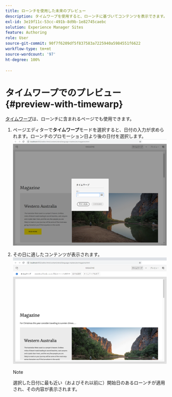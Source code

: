 ```yaml
---
title: ローンチを使用した未来のプレビュー
description: タイムワープを使用すると、ローンチに基づいてコンテンツを表示できます。
exl-id: 3e19f11c-53cc-491b-8d9b-1e82745caebc
solution: Experience Manager Sites
feature: Authoring
role: User
source-git-commit: 90f7f6209df5f837583a7225940a5984551f6622
workflow-type: tm+mt
source-wordcount: '97'
ht-degree: 100%

---
```


# タイムワープでのプレビュー {#preview-with-timewarp}

[タイムワープ](/help/sites-cloud/authoring/sites-console/page-versions.md#timewarp)は、ローンチに含まれるページでも使用できます。

1. ページエディターで&#x200B;**タイムワープ**モードを選択すると、日付の入力が求められます。ローンチのプロモーション日より後の日付を選択します。
   ![ページエディターからローンチをナビゲーション](/help/sites-cloud/authoring/assets/launches-timewarp-01.png)

1. その日に適したコンテンツが表示されます。
   ![ページエディターからローンチをナビゲーション](/help/sites-cloud/authoring/assets/launches-timewarp-02.png)

   >[!NOTE]
   >
   >選択した日付に最も近い（およびそれ以前に）開始日のあるローンチが適用され、その内容が表示されます。
